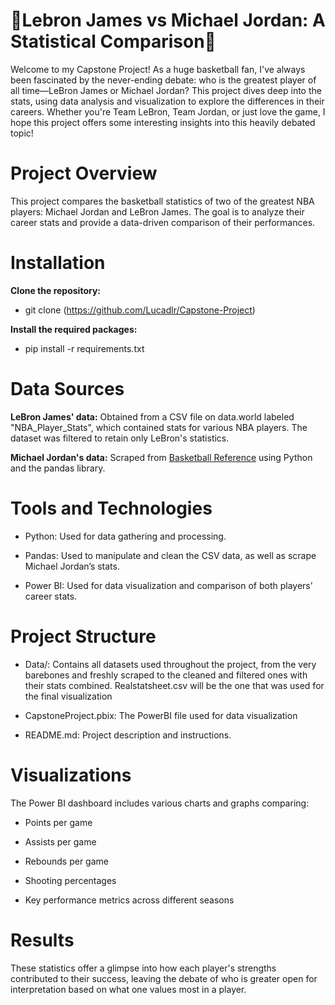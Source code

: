 # 🏀Lebron James vs Michael Jordan: A Statistical Comparison🏀


Welcome to my Capstone Project! As a huge basketball fan, I've always been fascinated by the never-ending debate: who is the greatest player of all time—LeBron James or Michael Jordan? This project dives deep into the stats, using data analysis and visualization to explore the differences in their careers. Whether you're Team LeBron, Team Jordan, or just love the game, I hope this project offers some interesting insights into this heavily debated topic!


# Project Overview

This project compares the basketball statistics of two of the greatest NBA players: Michael Jordan and LeBron James. The goal is to analyze their career stats and provide a data-driven comparison of their performances.

# Installation

**Clone the repository:**
- git clone (https://github.com/Lucadlr/Capstone-Project)

**Install the required packages:**
- pip install -r requirements.txt

# Data Sources

**LeBron James' data:** Obtained from a CSV file on data.world labeled "NBA_Player_Stats", which contained stats for various NBA players. The dataset was filtered to retain only LeBron's statistics.

**Michael Jordan's data:** Scraped from [Basketball Reference](https://www.basketball-reference.com/) using Python and the pandas library.

# Tools and Technologies

- Python: Used for data gathering and processing.
  
- Pandas: Used to manipulate and clean the CSV data, as well as scrape Michael Jordan’s stats.
  
- Power BI: Used for data visualization and comparison of both players' career stats.

# Project Structure

- Data/: Contains all datasets used throughout the project, from the very barebones and freshly scraped to the cleaned and filtered ones with their stats combined. Realstatsheet.csv will be the one that was used for the final visualization
  
- CapstoneProject.pbix: The PowerBI file used for data visualization
  
- README.md: Project description and instructions.

# Visualizations

The Power BI dashboard includes various charts and graphs comparing:

- Points per game
  
- Assists per game
  
- Rebounds per game
  
- Shooting percentages
  
- Key performance metrics across different seasons

# Results

These statistics offer a glimpse into how each player's strengths contributed to their success, leaving the debate of who is greater open for interpretation based on what one values most in a player.
